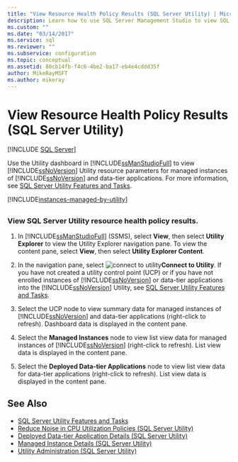 ```yaml
---
title: "View Resource Health Policy Results (SQL Server Utility) | Microsoft Docs"
description: Learn how to use SQL Server Management Studio to view SQL Server Utility resource health policy results for instances of SQL Server and data-tier applications.
ms.custom: ""
ms.date: "03/14/2017"
ms.service: sql
ms.reviewer: ""
ms.subservice: configuration
ms.topic: conceptual
ms.assetid: 80cb14fb-f4c6-4be2-ba17-eb4e4cddd35f
author: MikeRayMSFT
ms.author: mikeray
---
```


# View Resource Health Policy Results (SQL Server Utility)

[!INCLUDE [SQL Server](../../includes/applies-to-version/sqlserver.md)]

Use the Utility dashboard in [!INCLUDE[ssManStudioFull](../../includes/ssmanstudiofull-md.md)] to view [!INCLUDE[ssNoVersion](../../includes/ssnoversion-md.md)] Utility resource parameters for managed instances of [!INCLUDE[ssNoVersion](../../includes/ssnoversion-md.md)] and data-tier applications. For more information, see [SQL Server Utility Features and Tasks](../../relational-databases/manage/sql-server-utility-features-and-tasks.md).  

[!INCLUDE[instances-managed-by-utility](../../includes/instances-managed-by-utility.md)]

##  <a name="SSMSProcedure"></a>

### View SQL Server Utility resource health policy results.  

1. In [!INCLUDE[ssManStudioFull](../../includes/ssmanstudiofull-md.md)] (SSMS), select **View**, then select **Utility Explorer** to view the Utility Explorer navigation pane. To view the content pane, select **View**, then select **Utility Explorer Content**.  

2. In the navigation pane, select ![connect to utility](../../relational-databases/manage/media/connect-to-utility.gif "Connect_to_Utility")**Connect to Utility**. If you have not created a utility control point (UCP) or if you have not enrolled instances of [!INCLUDE[ssNoVersion](../../includes/ssnoversion-md.md)] or data-tier applications into the [!INCLUDE[ssNoVersion](../../includes/ssnoversion-md.md)] Utility, see [SQL Server Utility Features and Tasks](../../relational-databases/manage/sql-server-utility-features-and-tasks.md).  

3. Select the UCP node to view summary data for managed instances of [!INCLUDE[ssNoVersion](../../includes/ssnoversion-md.md)] and data-tier applications (right-click to refresh). Dashboard data is displayed in the content pane.  

4. Select the **Managed Instances** node to view list view data for managed instances of [!INCLUDE[ssNoVersion](../../includes/ssnoversion-md.md)] (right-click to refresh). List view data is displayed in the content pane.  

5. Select the **Deployed Data-tier Applications** node to view list view data for data-tier applications (right-click to refresh). List view data is displayed in the content pane.  

## See Also

- [SQL Server Utility Features and Tasks](../../relational-databases/manage/sql-server-utility-features-and-tasks.md)
- [Reduce Noise in CPU Utilization Policies &#40;SQL Server Utility&#41;](../../relational-databases/manage/reduce-noise-in-cpu-utilization-policies-sql-server-utility.md)
- [Deployed Data-tier Application Details &#40;SQL Server Utility&#41;](/previous-versions/sql/sql-server-2016/ee240857(v=sql.130))
- [Managed Instance Details &#40;SQL Server Utility&#41;](./utility-explorer-f1-help.md)
- [Utility Administration &#40;SQL Server Utility&#41;](/previous-versions/sql/sql-server-2016/ee240832(v=sql.130))